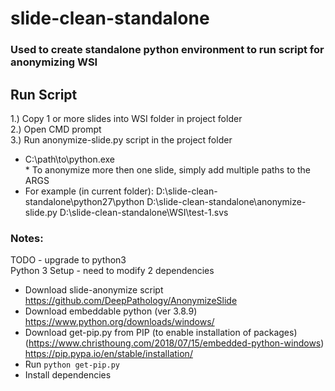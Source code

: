 # slide-clean-standalone

### Used to create standalone python environment to run script for anonymizing WSI  

## Run Script  
1.)	Copy 1 or more slides into WSI folder in project folder  
2.)	Open CMD prompt  
3.)	Run anonymize-slide.py script in the project folder  
  *  C:\path\to\python.exe <path to script> <path to WSI>    
    *  To anonymize more then one slide, simply add multiple paths to the ARGS  
  *  For example (in current folder): D:\slide-clean-standalone\python27\python D:\slide-clean-standalone\anonymize-slide.py D:\slide-clean-standalone\WSI\test-1.svs  


### Notes:  
TODO - upgrade to python3  
Python 3 Setup - need to modify 2 dependencies  
- Download slide-anonymize script  
  https://github.com/DeepPathology/AnonymizeSlide  
- Download embeddable python (ver 3.8.9)
  https://www.python.org/downloads/windows/  
- Download get-pip.py from PIP (to enable installation of packages) (https://www.christhoung.com/2018/07/15/embedded-python-windows)  
  https://pip.pypa.io/en/stable/installation/  
- Run `python get-pip.py`
- Install dependencies

